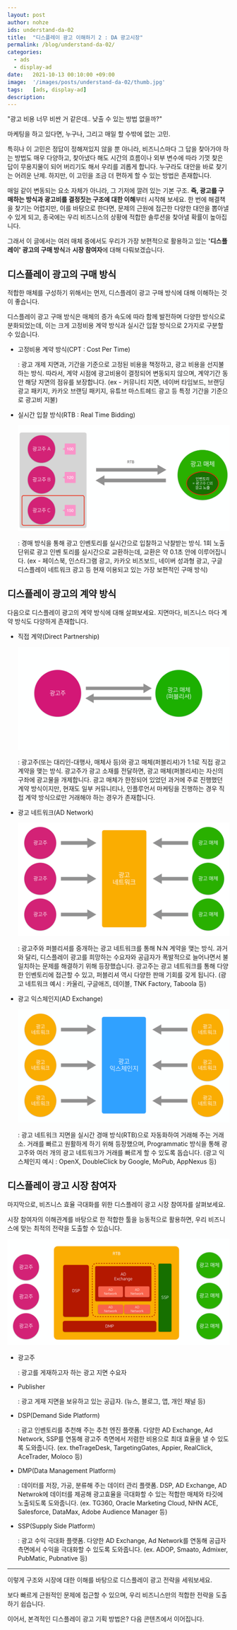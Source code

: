```yaml
---
layout: post
author: nohze
ids: understand-da-02
title:  "디스플레이 광고 이해하기 2 : DA 광고시장"
permalink: /blog/understand-da-02/
categories:
  - ads
  - display-ad
date:   2021-10-13 00:10:00 +09:00
image:  '/images/posts/understand-da-02/thumb.jpg'
tags:   [ads, display-ad]
description:
---
```


"광고 비용 너무 비싼 거 같은데.. 낮출 수 있는 방법 없을까?"

마케팅을 하고 있다면, 누구나, 그리고 매일 할 수밖에 없는 고민.

특히나 이 고민은 정답이 정해져있지 않을 뿐 아니라, 비즈니스마다 그 답을 찾아가야 하는 방법도 매우 다양하고, 찾아냈다 해도 시간의 흐름이나 외부 변수에 따라 기껏 찾은 답이 무용지물이 되어 버리기도 해서 우리를 괴롭게 합니다. 누구라도 대안을 바로 찾기는 어려운 난제. 하지만, 이 고민을 조금 더 편하게 할 수 있는 방법은 존재합니다.

매일 같이 변동되는 요소 자체가 아니라, 그 기저에 깔려 있는 기본 구조. **즉, 광고를 구매하는 방식과 광고비를 결정짓는 구조에 대한 이해**부터 시작해 보세요. 한 번에 해결책을 찾기는 어렵지만, 이를 바탕으로 한다면, 문제의 근원에 접근한 다양한 대안을 뽑아낼 수 있게 되고, 종국에는 우리 비즈니스의 상황에 적합한 솔루션을 찾아낼 확률이 높아집니다.

그래서 이 글에서는 여러 매체 중에서도 우리가 가장 보편적으로 활용하고 있는 **'디스플레이' 광고의 구매 방식**과 **시장 참여자**에 대해 다뤄보겠습니다.

## 디스플레이 광고의 구매 방식

적합한 매체를 구성하기 위해서는 먼저, 디스플레이 광고 구매 방식에 대해 이해하는 것이 좋습니다.

디스플레이 광고 구매 방식은 매체의 증가 속도에 따라 함께 발전하며 다양한 방식으로 분화되었는데, 이는 크게 고정비용 계약 방식과 실시간 입찰 방식으로 2가지로 구분할 수 있습니다.

- 고정비용 계약 방식(CPT : Cost Per Time)

    : 광고 개제 지면과, 기간을 기준으로 고정된 비용을 책정하고, 광고 비용을 선지불하는 방식. 따라서, 계약 시점에 광고비용이 결정되어 변동되지 않으며, 계약기간 동안 해당 지면의 점유를 보장합니다. (ex - 커뮤니티 지면, 네이버 타임보드, 브랜딩 광고 패키지, 카카오 브랜딩 패키지, 유튜브 마스트헤드 광고 등 특정 기간을 기준으로 광고비 지불)

- 실시간 입찰 방식(RTB : Real Time Bidding)

    ![실시간 입찰 방식](/images/posts/understand-da-02/01.png)

    : 경매 방식을 통해 광고 인벤토리를 실시간으로 입찰하고 낙찰받는 방식. 1회 노출 단위로 광고 인벤 토리를 실시간으로 교환하는데, 교환은 약 0.1초 안에 이루어집니다. (ex - 페이스북, 인스타그램 광고, 카카오 비즈보드, 네이버 성과형 광고, 구글 디스플레이 네트워크 광고 등 현재 이용되고 있는 가장 보편적인 구매 방식)

## 디스플레이 광고의 계약 방식

다음으로 디스플레이 광고의 계약 방식에 대해 살펴보세요. 지면마다, 비즈니스 마다 계약 방식도 다양하게 존재합니다.

- 직접 계약(Direct Partnership)

    ![직접계약](/images/posts/understand-da-02/02.png)

    : 광고주(또는 대리인-대행사, 매체사 등)와 광고 매체(퍼블리셔)가 1:1로 직접 광고 계약을 맺는 방식. 광고주가 광고 소재를 전달하면, 광고 매체(퍼블리셔)는 자신의 구좌에 광고물을 개제합니다. 광고 매체가 한정되어 있었던 과거에 주로 진행했던 계약 방식이지만, 현재도 일부 커뮤니티나, 인플루언서 마케팅을 진행하는 경우 직접 계약 방식으로만 거래해야 하는 경우가 존재합니다.

- 광고 네트워크(AD Network)

    ![광고 네트워크](/images/posts/understand-da-02/03.png)

    : 광고주와 퍼블리셔를 중개하는 광고 네트워크를 통해 N:N 계약을 맺는 방식. 과거와 달리, 디스플레이 광고를 희망하는 수요자와 공급자가 폭발적으로 늘어나면서 불일치하는 문제를 해결하기 위해 등장했습니다. 광고주는 광고 네트워크를 통해 다양한 인벤토리에 접근할 수 있고, 퍼블리셔 역시 다양한 판매 기회를 갖게 됩니다. (광고 네트워크 예시 : 카울리, 구글애즈, 데이블, TNK Factory, Taboola 등)

- 광고 익스체인지(AD Exchange)

    ![광고 익스체인지](/images/posts/understand-da-02/04.png)

    : 광고 네트워크 지면을 실시간 경매 방식(RTB)으로 자동화하여 거래해 주는 거래소. 거래를 빠르고 원활하게 하기 위해 등장했으며, Programmatic 방식을 통해 광고주와 여러 개의 광고 네트워크가 거래를 빠르게 할 수 있도록 돕습니다. (광고 익스체인지 예시 : OpenX, DoubleClick by Google, MoPub, AppNexus 등)

## 디스플레이 광고 시장 참여자

마지막으로, 비즈니스 효율 극대화를 위한 디스플레이 광고 시장 참여자를 살펴보세요.

시장 참여자의 이해관계를 바탕으로 한 적합한 툴을 능동적으로 활용하면, 우리 비즈니스에 맞는 최적의 전략을 도출할 수 있습니다.

![디스플레이 광고 시장 참여자](/images/posts/understand-da-02/05.png)

- 광고주

    : 광고를 게재하고자 하는 광고 지면 수요자

- Publisher

    : 광고 게재 지면을 보유하고 있는 공급자. (뉴스, 블로그, 앱, 개인 채널 등)

- DSP(Demand Side Platform)

    : 광고 인벤토리를 추천해 주는 추천 엔진 플랫폼. 다양한 AD Exchange, Ad Network, SSP를 연동해 광고주 측면에서 저렴한 비용으로 최대 효율을 낼 수 있도록 도와줍니다. (ex. theTrageDesk, TargetingGates, Appier, RealClick, AceTrader, Moloco 등)

- DMP(Data Management Platform)

    : 데이터를 저장, 가공, 분류해 주는 데이터 관리 플랫폼. DSP, AD Exchange, AD Netwrok에 데이터를 제공해 광고효율을 극대화할 수 있는 적합한 매체와 타깃에 노출되도록 도와줍니다. (ex. TG360, Oracle Marketing Cloud, NHN ACE, Salesforce, DataMax, Adobe Audience Manager 등)

- SSP(Supply Side Platform)

    : 광고 수익 극대화 플랫폼. 다양한 AD Exchange, Ad Network를 연동해 공급자 측면에서 수익을 극대화할 수 있도록 도와줍니다. (ex. ADOP, Smaato, Admixer, PubMatic, Pubnative 등)

---

이렇게 구조와 시장에 대한 이해를 바탕으로 디스플레이 광고 전략을 세워보세요.

보다 빠르게 근원적인 문제에 접근할 수 있으며, 우리 비즈니스만의 적합한 전략을 도출하기 쉽습니다.

이어서, 본격적인 디스플레이 광고 기획 방법은? 다음 콘텐츠에서 이어집니다.
